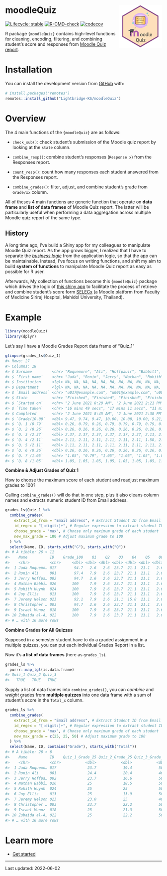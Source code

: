 
<!-- README.md is generated from README.Rmd. Please edit that file -->

# moodleQuiz <a href="https://lightbridge-ks.github.io/moodleQuiz/"><img src="man/figures/logo.png" align="right" height="138"/></a>

<!-- badges: start -->

[![Lifecycle:
stable](https://img.shields.io/badge/lifecycle-stable-brightgreen.svg)](https://lifecycle.r-lib.org/articles/stages.html#stable)
[![R-CMD-check](https://github.com/Lightbridge-AI/moodleQuiz/actions/workflows/R-CMD-check.yaml/badge.svg)](https://github.com/Lightbridge-AI/moodleQuiz/actions/workflows/R-CMD-check.yaml)
[![codecov](https://codecov.io/gh/Lightbridge-KS/moodleQuiz/branch/main/graph/badge.svg?token=S8SD1X5PA0)](https://codecov.io/gh/Lightbridge-KS/moodleQuiz)
<!-- badges: end -->

R package `{moodleQuiz}` contains high-level functions for cleaning,
encoding, filtering, and combining student’s score and responses from
[Moodle Quiz report](https://docs.moodle.org/311/en/Quiz_reports).

# Installation

You can install the development version from
[GitHub](https://github.com/) with:

``` r
# install.packages("remotes")
remotes::install_github("Lightbridge-KS/moodleQuiz")
```

# Overview

The 4 main functions of the `{moodleQuiz}` are as follows:

-   `check_sub()`: check student’s submission of the Moodle quiz report
    by looking at the `state` column.

-   `combine_resp()`: combine student’s responses (`Response x`) from
    the Responses report.

-   `count_resp()`: count how many responses each student answered from
    the Responses report.

-   `combine_grades()`: filter, adjust, and combine student’s grade from
    `Grade/xx` column.

All of theses 4 main functions are generic function that operate on
**data frame** and **list of data frames** of Moodle Quiz report. The
latter will be particularly useful when performing a data aggregation
across multiple Moodle quiz report of the same type.

## History

A long time ago, I’ve build a Shiny app for my colleagues to manipulate
Moodle Quiz report. As the app grows bigger, I realized that I have to
separate the [*business
logic*](https://engineering-shiny.org/structuring-project.html#business-logic-and-application-logic)
from the application logic, so that the app can be maintainable.
Instead, I’ve focus on writing functions, and shift my aim to build
**system of functions** to manipulate Moodle Quiz report as easy as
possible for R user.

Afterwards, My collection of functions become this `{moodleQuiz}`
package which drives the logic of [this shiny
app](https://github.com/Lightbridge-KS/SELECx_combine_quiz-App) to
facilitate the process of retrieve and combine student’s score form
[SELECx](http://selecx.si.mahidol.ac.th) (a Moodle platform from Faculty
of Medicine Siriraj Hospital, Mahidol University, Thailand).

# Example

``` r
library(moodleQuiz)
library(dplyr)
```

Let’s say I have a Moodle Grades Report data frame of “Quiz_1”

``` r
glimpse(grades_ls$Quiz_1)
#> Rows: 27
#> Columns: 18
#> $ Surname         <chr> "Roquemore", "Ali", "Hoffpauir", "Babbitt", "Huynh", "…
#> $ `First name`    <chr> "Jada", "Ronin", "Jerry", "Nathan", "Rohith", "Joy", "…
#> $ Institution     <lgl> NA, NA, NA, NA, NA, NA, NA, NA, NA, NA, NA, NA, NA, NA…
#> $ Department      <lgl> NA, NA, NA, NA, NA, NA, NA, NA, NA, NA, NA, NA, NA, NA…
#> $ `Email address` <chr> "u017@example.com", "u001@example.com", "u002@example.…
#> $ State           <chr> "Finished", "Finished", "Finished", "Finished", "Finis…
#> $ `Started on`    <chr> "2 June 2021 8:28 AM", "2 June 2021 2:21 PM", "2 June …
#> $ `Time taken`    <chr> "16 mins 49 secs", "17 mins 11 secs", "11 mins 30 secs…
#> $ Completed       <chr> "2 June 2021 8:45 AM", "2 June 2021 2:38 PM", "2 June …
#> $ `Grade/10.00`   <dbl> 9.47, 9.74, 9.47, 10.00, 10.00, 10.00, 9.21, 9.47, 10.…
#> $ `Q. 1 /0.79`    <dbl> 0.26, 0.79, 0.26, 0.79, 0.79, 0.79, 0.79, 0.26, 0.79, …
#> $ `Q. 2 /0.26`    <dbl> 0.26, 0.26, 0.26, 0.26, 0.26, 0.26, 0.26, 0.26, 0.26, …
#> $ `Q. 3 /2.37`    <dbl> 2.37, 2.37, 2.37, 2.37, 2.37, 2.37, 2.11, 2.37, 2.37, …
#> $ `Q. 4 /2.11`    <dbl> 2.11, 2.11, 2.11, 2.11, 2.11, 2.11, 1.58, 2.11, 2.11, …
#> $ `Q. 5 /2.11`    <dbl> 2.11, 2.11, 2.11, 2.11, 2.11, 2.11, 2.11, 2.11, 2.11, …
#> $ `Q. 6 /0.26`    <dbl> 0.26, 0.26, 0.26, 0.26, 0.26, 0.26, 0.26, 0.26, 0.26, …
#> $ `Q. 7 /1.05`    <chr> "1.05", "0.79", "1.05", "1.05", "1.05", "1.05", "1.05"…
#> $ `Q. 8 /1.05`    <dbl> 1.05, 1.05, 1.05, 1.05, 1.05, 1.05, 1.05, 1.05, 1.05, …
```

**Combine & Adjust Grades of Quiz 1**

How to choose the maximum score of each student and readjust maximum
grades to 100?

Calling `combine_grades()` will do that in one step, plus it also cleans
column names and extracts numeric student ID from Email address.

``` r
grades_ls$Quiz_1 %>%
  combine_grades(
    extract_id_from = "Email address", # Extract Student ID from Email
    id_regex = "[:digit:]+", # Regular expression to extract student ID
    choose_grade = "max", # Choose only maximum grade of each student
    new_max_grade = 100 # Adjust maximum grade to 100
  ) %>%
  select(Name, ID, starts_with("G"), starts_with("Q"))
#> # A tibble: 26 × 11
#>    Name          ID    Grade_100    Q1    Q2    Q3    Q4    Q5    Q6    Q7    Q8
#>    <chr>         <chr>     <dbl> <dbl> <dbl> <dbl> <dbl> <dbl> <dbl> <dbl> <dbl>
#>  1 Jada Roquemo… 017        94.7   2.6   2.6  23.7  21.1  21.1   2.6  10.5  10.5
#>  2 Ronin Ali     001        97.4   7.9   2.6  23.7  21.1  21.1   2.6   7.9  10.5
#>  3 Jerry Hoffpa… 002        94.7   2.6   2.6  23.7  21.1  21.1   2.6  10.5  10.5
#>  4 Nathan Babbi… 026       100     7.9   2.6  23.7  21.1  21.1   2.6  10.5  10.5
#>  5 Rohith Huynh  024       100     7.9   2.6  23.7  21.1  21.1   2.6  10.5  10.5
#>  6 Joy Ellis     013       100     7.9   2.6  23.7  21.1  21.1   2.6  10.5  10.5
#>  7 Jeremy Nelson 023        92.1   7.9   2.6  21.1  15.8  21.1   2.6  10.5  10.5
#>  8 Christopher … 003        94.7   2.6   2.6  23.7  21.1  21.1   2.6  10.5  10.5
#>  9 Israel Munoz  018       100     7.9   2.6  23.7  21.1  21.1   2.6  10.5  10.5
#> 10 Zubaida al-A… 022       100     7.9   2.6  23.7  21.1  21.1   2.6  10.5  10.5
#> # … with 16 more rows
```

**Combine Grades for All Quizzes**

Supposed in a semester student have to do a graded assignment in a
multiple quizzes, you can put each individual Grades Report in a list.

Now it’s **a list of data frames** (here as `grades_ls`).

``` r
grades_ls %>% 
  purrr::map_lgl(is.data.frame)
#> Quiz_1 Quiz_2 Quiz_3 
#>   TRUE   TRUE   TRUE
```

Supply a list of data frames into `combine_grades()`, you can *combine*
and *weight* grades from **multiple quizzes** into one data frame with a
sum of student’s score in the `Total_x` column.

``` r
grades_ls %>% 
  combine_grades(
    extract_id_from = "Email address", # Extract Student ID from Email
    id_regex = "[:digit:]+", # Regular expression to extract student ID
    choose_grade = "max", # Choose only maximum grade of each student
    new_max_grade = c(25, 25, 50) # Adjust maximum grade to 100
  ) %>% 
  select(Name, ID, contains("Grade"), starts_with("Total"))
#> # A tibble: 26 × 6
#>    Name          ID    Quiz_1_Grade_25 Quiz_2_Grade_25 Quiz_3_Grade_50 Total_100
#>    <chr>         <chr>           <dbl>           <dbl>           <dbl>     <dbl>
#>  1 Jada Roquemo… 017              23.7            19.4            50.0      93.1
#>  2 Ronin Ali     001              24.4            20.4            46.4      91.1
#>  3 Jerry Hoffpa… 002              23.7            16.6            50.0      90.3
#>  4 Nathan Babbi… 026              25              18.5            50.0      93.4
#>  5 Rohith Huynh  024              25              25              50.0     100. 
#>  6 Joy Ellis     013              25              13.9            50.0      88.8
#>  7 Jeremy Nelson 023              23.0            25              46.4      94.4
#>  8 Christopher … 003              23.7            22.2            50.0      95.8
#>  9 Israel Munoz  018              25              21.3            50.0      96.2
#> 10 Zubaida al-A… 022              25              22.2            50.0      97.2
#> # … with 16 more rows
```

# Learn more

-   [Get
    started](https://lightbridge-ks.github.io/moodleQuiz/articles/moodleQuiz.html)

------------------------------------------------------------------------

Last updated: 2022-06-02
